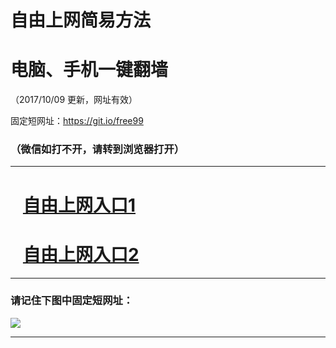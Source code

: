 ﻿# 自由上网简易方法

# 电脑、手机一键翻墙

（2017/10/09 更新，网址有效）

固定短网址：https://git.io/free99

### （微信如打不开，请转到浏览器打开）


***





# &nbsp;&nbsp; <a href="http://ft1911521786.fwq-tz-1001.info/fwqtz01.html?t=100900115981 " target="_blank">自由上网入口1</a>
# &nbsp;&nbsp; <a href="http://ft35114145.fwq-tz-1002.info/fwqtz02.html?t=10090011917 " target="_blank">自由上网入口2</a>
***

### 请记住下图中固定短网址：

<img src="https://s3-us-west-2.amazonaws.com/fwq-1001/yjfq-20170905okok.png" /> 


***

